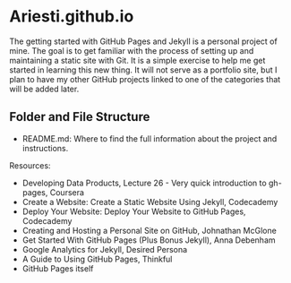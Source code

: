 # Ariesti.github.io

The getting started with GitHub Pages and Jekyll is a personal project of mine. The goal is to get familiar with the process of setting up and maintaining a static site with Git. It is a simple exercise to help me get started in learning this new thing. It will not serve as a portfolio site, but I plan to have my other GitHub projects linked to one of the categories that will be added later. 

## Folder and File Structure

* README.md: Where to find the full information about the project and instructions. 

Resources:

* Developing Data Products, Lecture 26 - Very quick introduction to gh-pages, Coursera 
* Create a Website: Create a Static Website Using Jekyll, Codecademy
* Deploy Your Website: Deploy Your Website to GitHub Pages, Codecademy
* Creating and Hosting a Personal Site on GitHub, Johnathan McGlone
* Get Started With GitHub Pages (Plus Bonus Jekyll), Anna Debenham
* Google Analytics for Jekyll, Desired Persona
* A Guide to Using GitHub Pages, Thinkful
* GitHub Pages itself
